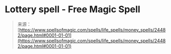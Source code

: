 <!--yml

category: 未分类

date: 2024-06-12 19:10:23

-->

# Lottery spell - Free Magic Spell

> 来源：[https://www.spellsofmagic.com/spells/life_spells/money_spells/24482/page.html#0001-01-01](https://www.spellsofmagic.com/spells/life_spells/money_spells/24482/page.html#0001-01-01)
